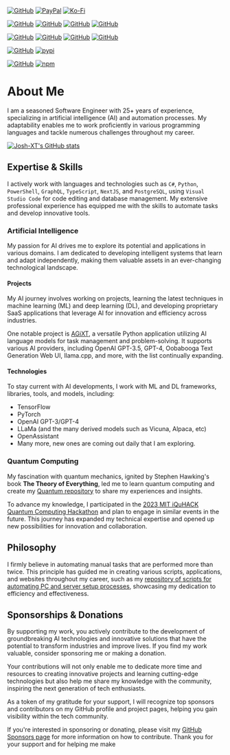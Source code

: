 [![GitHub](https://img.shields.io/badge/GitHub-Sponsor%20Josh%20XT-blue?logo=github&style=plastic)](https://github.com/sponsors/Josh-XT) [![PayPal](https://img.shields.io/badge/PayPal-Sponsor%20Josh%20XT-blue.svg?logo=paypal&style=plastic)](https://paypal.me/joshxt) [![Ko-Fi](https://img.shields.io/badge/Kofi-Sponsor%20Josh%20XT-blue.svg?logo=kofi&style=plastic)](https://ko-fi.com/joshxt)

[![GitHub](https://img.shields.io/badge/GitHub-Profile-blue?logo=github&style=plastic)](https://github.com/Josh-XT) [![GitHub](https://img.shields.io/badge/GitHub-My%20Setup-blue?logo=github&style=plastic)](https://github.com/Josh-XT/Setup) [![GitHub](https://img.shields.io/badge/GitHub-Quantum%20Tests-blue?logo=github&style=plastic)](https://github.com/Josh-XT/Quantum) [![GitHub](https://img.shields.io/badge/GitHub-ezsession-blue?logo=github&style=plastic)](https://github.com/Josh-XT/ezsession) 

[![GitHub](https://img.shields.io/badge/GitHub-AGiXT%20Core-blue?logo=github&style=plastic)](https://github.com/Josh-XT/AGiXT) [![GitHub](https://img.shields.io/badge/GitHub-AGiXT%20Hub-blue?logo=github&style=plastic)](https://github.com/AGiXT/hub) [![GitHub](https://img.shields.io/badge/GitHub-AGiXT%20Light%20Hub-blue?logo=github&style=plastic)](https://github.com/AGiXT/light-hub) [![GitHub](https://img.shields.io/badge/GitHub-AGiXT%20Streamlit%20Web%20UI-blue?logo=github&style=plastic)](https://github.com/AGiXT/streamlit)

[![GitHub](https://img.shields.io/badge/GitHub-AGiXT%20Python%20SDK-blue?logo=github&style=plastic)](https://github.com/AGiXT/python-sdk) [![pypi](https://img.shields.io/badge/pypi-AGiXT%20Python%20SDK-blue?logo=pypi&style=plastic)](https://pypi.org/project/agixtsdk/)

[![GitHub](https://img.shields.io/badge/GitHub-AGiXT%20TypeScript%20SDK-blue?logo=github&style=plastic)](https://github.com/AGiXT/typescript-sdk) [![npm](https://img.shields.io/badge/npm-AGiXT%20TypeScript%20SDK-blue?logo=npm&style=plastic)](https://www.npmjs.com/package/agixt)


# About Me

I am a seasoned Software Engineer with 25+ years of experience, specializing in artificial intelligence (AI) and automation processes. My adaptability enables me to work proficiently in various programming languages and tackle numerous challenges throughout my career.

[![Josh-XT's GitHub stats](https://github-readme-stats.vercel.app/api?username=Josh-XT&show_icons=true&theme=merko)](https://github.com/Josh-XT/github-readme-stats)

## Expertise & Skills

I actively work with languages and technologies such as `C#`, `Python`, `PowerShell`, `GraphQL`, `TypeScript`, `NextJS`, and `PostgreSQL`, using `Visual Studio Code` for code editing and database management. My extensive professional experience has equipped me with the skills to automate tasks and develop innovative tools.

### Artificial Intelligence

My passion for AI drives me to explore its potential and applications in various domains. I am dedicated to developing intelligent systems that learn and adapt independently, making them valuable assets in an ever-changing technological landscape.

#### Projects

My AI journey involves working on projects, learning the latest techniques in machine learning (ML) and deep learning (DL), and developing proprietary SaaS applications that leverage AI for innovation and efficiency across industries.

One notable project is [AGiXT](https://github.com/Josh-XT/AGiXT), a versatile Python application utilizing AI language models for task management and problem-solving. It supports various AI providers, including OpenAI GPT-3.5, GPT-4, Oobabooga Text Generation Web UI, llama.cpp, and more, with the list continually expanding.

#### Technologies

To stay current with AI developments, I work with ML and DL frameworks, libraries, tools, and models, including:
- TensorFlow
- PyTorch
- OpenAI GPT-3/GPT-4
- LLaMa (and the many derived models such as Vicuna, Alpaca, etc)
- OpenAssistant
- Many more, new ones are coming out daily that I am exploring.

### Quantum Computing

My fascination with quantum mechanics, ignited by Stephen Hawking's book **The Theory of Everything**, led me to learn quantum computing and create my [Quantum repository](https://github.com/Josh-XT/Quantum) to share my experiences and insights.

To advance my knowledge, I participated in the [2023 MIT iQuHACK Quantum Computing Hackathon](https://www.iquise.mit.edu/iQuHACK/2023-01-27) and plan to engage in similar events in the future. This journey has expanded my technical expertise and opened up new possibilities for innovation and collaboration.

## Philosophy

I firmly believe in automating manual tasks that are performed more than twice. This principle has guided me in creating various scripts, applications, and websites throughout my career, such as my [repository of scripts for automating PC and server setup processes](https://github.com/Josh-XT/Setup), showcasing my dedication to efficiency and effectiveness.

## Sponsorships & Donations

By supporting my work, you actively contribute to the development of groundbreaking AI technologies and innovative solutions that have the potential to transform industries and improve lives. If you find my work valuable, consider sponsoring me or making a donation.

Your contributions will not only enable me to dedicate more time and resources to creating innovative projects and learning cutting-edge technologies but also help me share my knowledge with the community, inspiring the next generation of tech enthusiasts.

As a token of my gratitude for your support, I will recognize top sponsors and contributors on my GitHub profile and project pages, helping you gain visibility within the tech community.

If you're interested in sponsoring or donating, please visit my [GitHub Sponsors page](https://github.com/sponsors/Josh-XT) for more information on how to contribute. Thank you for your support and for helping me make

